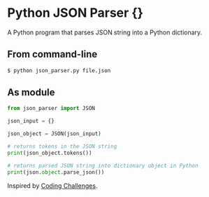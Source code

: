 # Python JSON Parser {}

A Python program that parses JSON string into a Python dictionary.

## From command-line

```bash
$ python json_parser.py file.json
```
## As module

```python
from json_parser import JSON

json_input = {}

json_object = JSON(json_input)

# returns tokens in the JSON string 
print(json_object.tokens())

# returns parsed JSON string into dictionary object in Python
print(json.object.parse_json())
```
Inspired by [Coding Challenges](https://codingchallenges.fyi/challenges/challenge-json-parser). 
